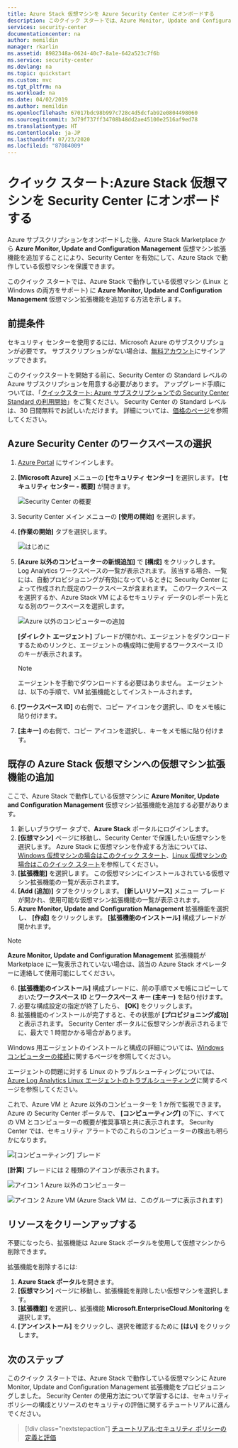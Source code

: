```yaml
---
title: Azure Stack 仮想マシンを Azure Security Center にオンボードする
description: このクイック スタートでは、Azure Monitor, Update and Configuration Management 仮想マシン拡張機能を Azure Stack 仮想マシンにプロビジョニングする方法を示します。
services: security-center
documentationcenter: na
author: memildin
manager: rkarlin
ms.assetid: 8982348a-0624-40c7-8a1e-642a523c7f6b
ms.service: security-center
ms.devlang: na
ms.topic: quickstart
ms.custom: mvc
ms.tgt_pltfrm: na
ms.workload: na
ms.date: 04/02/2019
ms.author: memildin
ms.openlocfilehash: 67017bdc98b997c728c4d5dcfab92e0804498060
ms.sourcegitcommit: 3d79f737ff34708b48dd2ae45100e2516af9ed78
ms.translationtype: HT
ms.contentlocale: ja-JP
ms.lasthandoff: 07/23/2020
ms.locfileid: "87084009"
---
```

# <a name="quickstart-onboard-your-azure-stack-virtual-machines-to-security-center"></a>クイック スタート:Azure Stack 仮想マシンを Security Center にオンボードする
Azure サブスクリプションをオンボードした後、Azure Stack Marketplace から **Azure Monitor, Update and Configuration Management** 仮想マシン拡張機能を追加することにより、Security Center を有効にして、Azure Stack で動作している仮想マシンを保護できます。

このクイック スタートでは、Azure Stack で動作している仮想マシン (Linux と Windows の両方をサポート) に **Azure Monitor, Update and Configuration Management** 仮想マシン拡張機能を追加する方法を示します。

## <a name="prerequisites"></a>前提条件
セキュリティ センターを使用するには、Microsoft Azure のサブスクリプションが必要です。 サブスクリプションがない場合は、[無料アカウント](https://azure.microsoft.com/pricing/free-trial/)にサインアップできます。

このクイックスタートを開始する前に、Security Center の Standard レベルの Azure サブスクリプションを用意する必要があります。 アップグレード手順については、「[クイックスタート: Azure サブスクリプションでの Security Center Standard の利用開始](security-center-get-started.md)」をご覧ください。 Security Center の Standard レベルは、30 日間無料でお試しいただけます。 詳細については、[価格のページ](https://azure.microsoft.com/pricing/details/security-center/)を参照してください。

## <a name="select-your-workspace-in-azure-security-center"></a>Azure Security Center のワークスペースの選択

1. [Azure Portal](https://azure.microsoft.com/features/azure-portal/) にサインインします。
2. **[Microsoft Azure]** メニューの **[セキュリティ センター]** を選択します。 **[セキュリティ センター - 概要]** が開きます。 

   ![Security Center の概要][2]

3. Security Center メイン メニューの **[使用の開始]** を選択します。
4. **[作業の開始]** タブを選択します。

   ![はじめに][3]

5. **[Azure 以外のコンピューターの新規追加]** で **[構成]** をクリックします。 Log Analytics ワークスペースの一覧が表示されます。 該当する場合、一覧には、自動プロビジョニングが有効になっているときに Security Center によって作成された既定のワークスペースが含まれます。 このワークスペースを選択するか、Azure Stack VM によるセキュリティ データのレポート先となる別のワークスペースを選択します。

    ![Azure 以外のコンピューターの追加](./media/quick-onboard-windows-computer/non-azure.png)

   **[ダイレクト エージェント]** ブレードが開かれ、エージェントをダウンロードするためのリンクと、エージェントの構成時に使用するワークスペース ID のキーが表示されます。

   >[!NOTE]
   > エージェントを手動でダウンロードする必要はありません。 エージェントは、以下の手順で、VM 拡張機能としてインストールされます。

6. **[ワークスペース ID]** の右側で、コピー アイコンをク選択し、ID をメモ帳に貼り付けます。

7. **[主キー]** の右側で、コピー アイコンを選択し、キーをメモ帳に貼り付けます。

## <a name="add-the-virtual-machine-extension-to-your-existing-azure-stack-virtual-machines"></a>既存の Azure Stack 仮想マシンへの仮想マシン拡張機能の追加
ここで、Azure Stack で動作している仮想マシンに **Azure Monitor, Update and Configuration Management** 仮想マシン拡張機能を追加する必要があります。

1. 新しいブラウザー タブで、**Azure Stack** ポータルにログインします。
2. **[仮想マシン]** ページに移動し、Security Center で保護したい仮想マシンを選択します。 Azure Stack に仮想マシンを作成する方法については、[Windows 仮想マシンの場合はこのクイック スタート](https://docs.microsoft.com/azure/azure-stack/user/azure-stack-quick-windows-portal)、[Linux 仮想マシンの場合はこのクイック スタート](https://docs.microsoft.com/azure/azure-stack/user/azure-stack-quick-linux-portal)を参照してください。
3. **[拡張機能]** を選択します。 この仮想マシンにインストールされている仮想マシン拡張機能の一覧が表示されます。
4. **[Add (追加)]** タブをクリックします。 **[新しいリソース]** メニュー ブレードが開かれ、使用可能な仮想マシン拡張機能の一覧が表示されます。 
5. **Azure Monitor, Update and Configuration Management** 拡張機能を選択し、 **[作成]** をクリックします。 **[拡張機能のインストール]** 構成ブレードが開かれます。

>[!NOTE]
> **Azure Monitor, Update and Configuration Management** 拡張機能が Marketplace に一覧表示されていない場合は、該当の Azure Stack オペレーターに連絡して使用可能にしてください。

6. **[拡張機能のインストール]** 構成ブレードに、前の手順でメモ帳にコピーしておいた**ワークスペース ID** と**ワークスペース キー (主キー)** を貼り付けます。
7. 必要な構成設定の指定が終了したら、 **[OK]** をクリックします。
8. 拡張機能のインストールが完了すると、その状態が **[プロビジョニング成功]** と表示されます。 Security Center ポータルに仮想マシンが表示されるまでに、最大で 1 時間かかる場合があります。

Windows 用エージェントのインストールと構成の詳細については、[Windows コンピューターの接続](../azure-monitor/platform/agent-windows.md#install-the-agent-using-setup-wizard)に関するページを参照してください。

エージェントの問題に対する Linux のトラブルシューティングについては、[Azure Log Analytics Linux エージェントのトラブルシューティング](../azure-monitor/platform/agent-linux-troubleshoot.md)に関するページを参照してください。

これで、Azure VM と Azure 以外のコンピューターを 1 か所で監視できます。 Azure の Security Center ポータルで、 **[コンピューティング]** の下に、すべての VM とコンピューターの概要が推奨事項と共に表示されます。 Security Center では、セキュリティ アラートでのこれらのコンピューターの検出も明らかになります。

  ![[コンピューティング] ブレード][6]

**[計算]** ブレードには 2 種類のアイコンが表示されます。

![アイコン 1](./media/quick-onboard-windows-computer/security-center-monitoring-icon1.png) Azure 以外のコンピューター 

![アイコン 2](./media/quick-onboard-windows-computer/security-center-monitoring-icon2.png) Azure VM (Azure Stack VM は、このグループに表示されます)

## <a name="clean-up-resources"></a>リソースをクリーンアップする
不要になったら、拡張機能は Azure Stack ポータルを使用して仮想マシンから削除できます。

拡張機能を削除するには:

1. **Azure Stack ポータル**を開きます。
2. **[仮想マシン]** ページに移動し、拡張機能を削除したい仮想マシンを選択します。
3. **[拡張機能]** を選択し、拡張機能 **Microsoft.EnterpriseCloud.Monitoring** を選択します。
4. **[アンインストール]** をクリックし、選択を確認するために **[はい]** をクリックします。

## <a name="next-steps"></a>次のステップ
このクイック スタートでは、Azure Stack で動作している仮想マシンに Azure Monitor, Update and Configuration Management 拡張機能をプロビジョニングしました。 Security Center の使用方法について学習するには、セキュリティ ポリシーの構成とリソースのセキュリティの評価に関するチュートリアルに進んでください。

> [!div class="nextstepaction"]
> [チュートリアル:セキュリティ ポリシーの定義と評価](tutorial-security-policy.md)

<!--Image references-->
[2]: ./media/quick-onboard-windows-computer/overview.png
[3]: ./media/quick-onboard-windows-computer/get-started.png
[4]: ./media/quick-onboard-windows-computer/add-computer.png
[5]: ./media/quick-onboard-windows-computer/log-analytics-mma-setup-laworkspace.png
[6]: ./media/quick-onboard-windows-computer/compute.png
